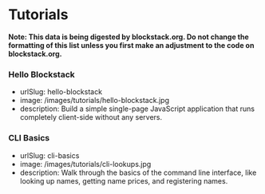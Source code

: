 # Tutorials

**Note: This data is being digested by blockstack.org. Do not change the formatting of this list unless you first make an adjustment to the code on blockstack.org.**

### Hello Blockstack

- urlSlug: hello-blockstack
- image: /images/tutorials/hello-blockstack.jpg
- description: Build a simple single-page JavaScript application that runs completely client-side without any servers.

### CLI Basics

- urlSlug: cli-basics
- image: /images/tutorials/cli-lookups.jpg
- description: Walk through the basics of the command line interface, like looking up names, getting name prices, and registering names.
